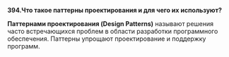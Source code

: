 **394.Что такое паттерны проектирования и для чего их используют?**  

**Паттернами проектирования (Design Patterns)** называют решения часто встречающихся проблем в области разработки программного обеспечения. 
Паттерны упрощают проектирование и поддержку программ.
